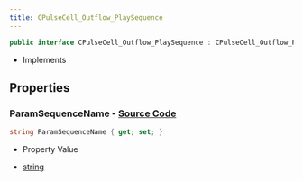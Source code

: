 ```yaml
---
title: CPulseCell_Outflow_PlaySequence
---
```


```csharp
public interface CPulseCell_Outflow_PlaySequence : CPulseCell_Outflow_PlaySceneBase, CPulseCell_BaseYieldingInflow, CPulseCell_BaseFlow, CPulseCell_Base, ISchemaClass<CPulseCell_Base>, ISchemaClass<CPulseCell_BaseFlow>, ISchemaClass<CPulseCell_BaseYieldingInflow>, ISchemaClass<CPulseCell_Outflow_PlaySceneBase>, ISchemaClass<CPulseCell_Outflow_PlaySequence>, ISchemaField, ISchemaClass, INativeHandle
```

- Implements

## Properties

### **ParamSequenceName** - [Source Code](https://github.com/swiftly-solution/swiftlys2/blob/main/managed/src/SwiftlyS2.Generated/Schemas/Interfaces/CPulseCell_Outflow_PlaySequence.cs#L16)

```csharp
string ParamSequenceName { get; set; }
```

- Property Value

- [string](https://learn.microsoft.com/dotnet/api/system.string)

